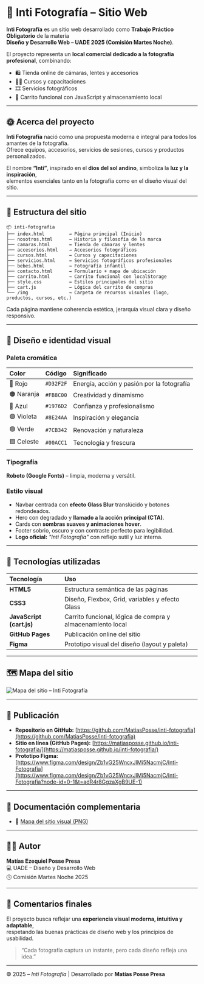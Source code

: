 # 📸 Inti Fotografía – Sitio Web

**Inti Fotografía** es un sitio web desarrollado como **Trabajo Práctico Obligatorio** de la materia  
**Diseño y Desarrollo Web – UADE 2025 (Comisión Martes Noche)**.

El proyecto representa un **local comercial dedicado a la fotografía profesional**, combinando:
- 🛍️ Tienda online de cámaras, lentes y accesorios  
- 🧑‍🏫 Cursos y capacitaciones  
- 🎞️ Servicios fotográficos  
- 🛒 Carrito funcional con JavaScript y almacenamiento local

---

## 🌞 Acerca del proyecto

**Inti Fotografía** nació como una propuesta moderna e integral para todos los amantes de la fotografía.  
Ofrece equipos, accesorios, servicios de sesiones, cursos y productos personalizados.

El nombre **“Inti”**, inspirado en el **dios del sol andino**, simboliza la **luz y la inspiración**,  
elementos esenciales tanto en la fotografía como en el diseño visual del sitio.

---

## 🧱 Estructura del sitio

```plaintext
📦 inti-fotografia
├── index.html         → Página principal (Inicio)
├── nosotros.html      → Historia y filosofía de la marca
├── camaras.html       → Tienda de cámaras y lentes
├── accesorios.html    → Accesorios fotográficos
├── cursos.html        → Cursos y capacitaciones
├── servicios.html     → Servicios fotográficos profesionales
├── bebes.html         → Fotografía infantil
├── contacto.html      → Formulario + mapa de ubicación
├── carrito.html       → Carrito funcional con localStorage
├── style.css          → Estilos principales del sitio
├── cart.js            → Lógica del carrito de compras
└── /img               → Carpeta de recursos visuales (logo, productos, cursos, etc.)
```


Cada página mantiene coherencia estética, jerarquía visual clara y diseño responsivo.

---

## 🎨 Diseño e identidad visual

### Paleta cromática
| Color | Código | Significado |
|:--|:--|:--|
| 🔴 Rojo | `#D32F2F` | Energía, acción y pasión por la fotografía |
| 🟠 Naranja | `#FB8C00` | Creatividad y dinamismo |
| 🔵 Azul | `#1976D2` | Confianza y profesionalismo |
| 🟣 Violeta | `#8E24AA` | Inspiración y elegancia |
| 🟢 Verde | `#7CB342` | Renovación y naturaleza |
| 🟦 Celeste | `#00ACC1` | Tecnología y frescura |

### Tipografía
**Roboto (Google Fonts)** – limpia, moderna y versátil.

### Estilo visual
- Navbar centrada con **efecto Glass Blur** translúcido y botones redondeados.  
- Hero con degradado y **llamado a la acción principal (CTA)**.  
- Cards con **sombras suaves y animaciones hover**.  
- Footer sobrio, oscuro y con contraste perfecto para legibilidad.  
- **Logo oficial:** *"Inti Fotografía"* con reflejo sutil y luz interna.

---

## 🧠 Tecnologías utilizadas

| Tecnología | Uso |
|:--|:--|
| **HTML5** | Estructura semántica de las páginas |
| **CSS3** | Diseño, Flexbox, Grid, variables y efecto Glass |
| **JavaScript (cart.js)** | Carrito funcional, lógica de compra y almacenamiento local |
| **GitHub Pages** | Publicación online del sitio |
| **Figma** | Prototipo visual del diseño (layout y paleta) |

---

## 🗺️ Mapa del sitio

![Mapa del sitio – Inti Fotografía](./Mapa_del_Sitio_Inti_Fotografia_v2.png)

---

## 🚀 Publicación

- **Repositorio en GitHub:** [https://github.com/MatiasPosse/inti-fotografia](https://github.com/MatiasPosse/inti-fotografia)  
- **Sitio en línea (GitHub Pages):** [https://matiasposse.github.io/inti-fotografia/](https://matiasposse.github.io/inti-fotografia/)  
- **Prototipo Figma:** [https://www.figma.com/design/Zb1vG25WncxJlMi5NacmjC/Inti-Fotografia](https://www.figma.com/design/Zb1vG25WncxJlMi5NacmjC/Inti-Fotografia?node-id=0-1&t=adR4r8GgzaXgB9UE-1)

---

## 📁 Documentación complementaria

- 🧾 [Mapa del sitio visual (PNG)](./Mapa_del_Sitio_Inti_Fotografia.png)  

---

## 🧑‍🎓 Autor

**Matías Ezequiel Posse Presa**  
💻 UADE – Diseño y Desarrollo Web  
🕓 Comisión Martes Noche 2025

---

## 💬 Comentarios finales

El proyecto busca reflejar una **experiencia visual moderna, intuitiva y adaptable**,  
respetando las buenas prácticas de diseño web y los principios de usabilidad.  

> “Cada fotografía captura un instante, pero cada diseño refleja una idea.”

---

© 2025 – *Inti Fotografía* | Desarrollado por **Matías Posse Presa**
